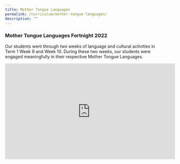 ```yaml
---
title: Mother Tongue Languages
permalink: /curriculum/mother-tongue-languages/
description: ""
---
```

### Mother Tongue Languages Fortnight 2022

Our students went through two weeks of language and cultural activities in Term 1 Week 9 and Week 10. During these two weeks, our students were engaged meaningfully in their respective Mother Tongue Languages.

<iframe width="560" height="315" src="https://www.youtube.com/embed/6HprtuyD1CE?start=1" title="YouTube video player" frameborder="0" allow="accelerometer; autoplay; clipboard-write; encrypted-media; gyroscope; picture-in-picture" allowfullscreen></iframe>